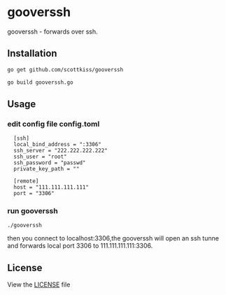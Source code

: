 # gooverssh
gooverssh - forwards over ssh.


## Installation
```bash
go get github.com/scottkiss/gooverssh

go build gooverssh.go
```

## Usage

### edit config file config.toml

```
  [ssh]
  local_bind_address = ":3306"
  ssh_server = "222.222.222.222"
  ssh_user = "root"
  ssh_password = "passwd"
  private_key_path = ""

  [remote]
  host = "111.111.111.111"
  port = "3306"

```

### run gooverssh
```
./gooverssh
```

then you connect to localhost:3306,the gooverssh will open an ssh tunne and forwards local port 3306 to 111.111.111.111:3306.

## License
View the [LICENSE](https://github.com/scottkiss/gooverssh/blob/master/LICENSE) file


